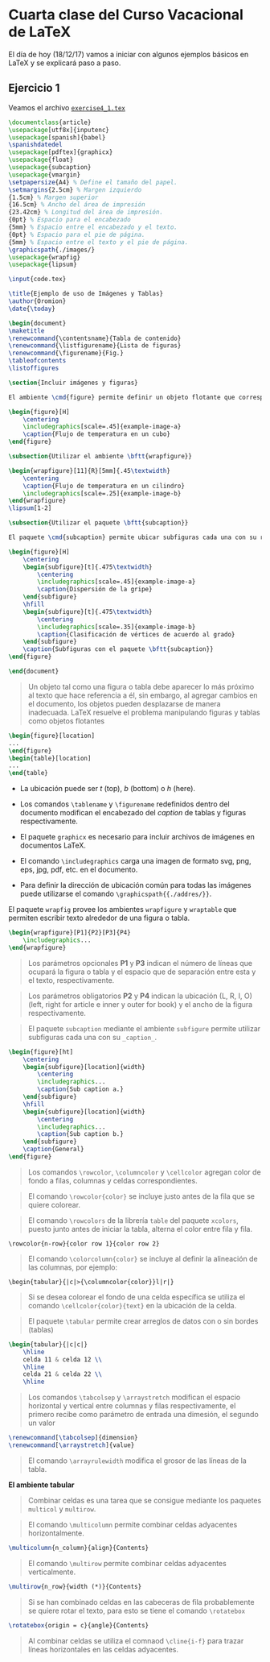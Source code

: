 # Cuarta clase del Curso Vacacional de LaTeX #
El día de hoy (18/12/17) vamos a iniciar con algunos ejemplos básicos en LaTeX y se explicará paso a paso.

## Ejercicio 1 ##

Veamos el archivo [`exercise4_1.tex`](https://github.com/carlosal1015/Curso-de-LaTeX/blob/master/Curso%20Vacacional%20B%C3%A1sico/Clases/Clase%202/exercise4_1.tex)

```tex
\documentclass{article}
\usepackage[utf8x]{inputenc}
\usepackage[spanish]{babel}
\spanishdatedel
\usepackage[pdftex]{graphicx}
\usepackage{float}
\usepackage{subcaption}
\usepackage{vmargin}
\setpapersize{A4} % Define el tamaño del papel.
\setmargins{2.5cm} % Margen izquierdo
{1.5cm} % Margen superior
{16.5cm} % Ancho del área de impresión
{23.42cm} % Longitud del área de impresión.
{0pt} % Espacio para el encabezado
{5mm} % Espacio entre el encabezado y el texto.
{0pt} % Espacio para el pie de página.
{5mm} % Espacio entre el texto y el pie de página.
\graphicspath{./images/}
\usepackage{wrapfig}
\usepackage{lipsum}

\input{code.tex}

\title{Ejemplo de uso de Imágenes y Tablas}
\author{Oromion}
\date{\today}

\begin{document}
\maketitle
\renewcommand{\contentsname}{Tabla de contenido}
\renewcommand{\listfigurename}{Lista de figuras}
\renewcommand{\figurename}{Fig.}
\tableofcontents
\listoffigures

\section{Incluir imágenes y figuras}

El ambiente \cmd{figure} permite definir un objeto flotante que corresponde a imágenes.

\begin{figure}[H]
	\centering
	\includegraphics[scale=.45]{example-image-a}
	\caption{Flujo de temperatura en un cubo}
\end{figure}

\subsection{Utilizar el ambiente \bftt{wrapfigure}}

\begin{wrapfigure}[11]{R}[5mm]{.45\textwidth}
	\centering
	\caption{Flujo de temperatura en un cilindro}
	\includegraphics[scale=.25]{example-image-b}
\end{wrapfigure}
\lipsum[1-2]

\subsection{Utilizar el paquete \bftt{subcaption}}

El paquete \cmd{subcaption} permite ubicar subfiguras cada una con su respectivo caption, dentro de un solo ambiente \cmd{figure}.

\begin{figure}[H]
	\centering
	\begin{subfigure}[t]{.475\textwidth}
		\centering
		\includegraphics[scale=.45]{example-image-a}
		\caption{Dispersión de la gripe}
	\end{subfigure}
	\hfill
	\begin{subfigure}[t]{.475\textwidth}
		\centering
		\includegraphics[scale=.35]{example-image-b}
		\caption{Clasificación de vértices de acuerdo al grado}
	\end{subfigure}
	\caption{Subfiguras con el paquete \bftt{subcaption}}
\end{figure}

\end{document}
```

> Un objeto tal como una figura o tabla debe aparecer lo más próximo al texto que hace referencia a él, sin embargo, al agregar cambios en el documento, los objetos pueden desplazarse de manera inadecuada. LaTeX resuelve el problema manipulando figuras y tablas como objetos flotantes

```tex
\begin{figure}[location]
...
\end{figure}
\begin{table}[location]
...
\end{table}
```

* La ubicación puede ser _t_ (top), _b_ (bottom) o _h_ (here).

* Los comandos `\tablename` y `\figurename` redefinidos dentro del documento modifican el encabezado del _caption_ de tablas y figuras respectivamente.

* El paquete `graphicx` es necesario para incluir archivos de imágenes en documentos LaTeX.

* El comando `\includegraphics` carga una imagen de formato svg, png, eps, jpg, pdf, etc. en el documento.

* Para definir la dirección de ubicación común para todas las imágenes puede utilizarse el comando `\graphicspath{{./addres/}}`.

El paquete `wrapfig` provee los ambientes `wrapfigure` y `wraptable` que permiten escribir texto alrededor de una figura o tabla.

```tex
\begin{wrapfigure}[P1]{P2}[P3]{P4}
    \includegraphics...
\end{wrapfigure}
```

> Los parámetros opcionales **P1** y **P3** indican el número de líneas que ocupará la figura o tabla y el espacio que de separación entre esta y el texto, respectivamente.

> Los parámetros obligatorios **P2** y **P4** indican la ubicación (L, R, I, O) (left, right for article e inner y outer for book) y el ancho de la figura respectivamente.

> El paquete `subcaption` mediante el ambiente `subfigure` permite utilizar subfiguras cada una con su `_caption_`.

```tex
\begin{figure}[ht]
    \centering
    \begin{subfigure}[location]{width}
        \centering
        \includegraphics...
        \caption{Sub caption a.}
    \end{subfigure}
    \hfill
    \begin{subfigure}[location]{width}
        \centering
        \includegraphics...
        \caption{Sub caption b.}
    \end{subfigure}
    \caption{General}
\end{figure}
```

> Los comandos `\rowcolor`, `\columncolor` y `\cellcolor` agregan color de fondo a filas, columnas y celdas correspondientes.

> El comando `\rowcolor{color}` se incluye justo antes de la fila que se quiere colorear.

> El comando `\rowcolors` de la librería `table` del paquete `xcolors`, puesto junto antes de iniciar la tabla, alterna el color entre fila y fila.

`\rowcolor{n-row}{color row 1}{color row 2}`

> El comando `\colorcolumn{color}` se incluye al definir la alineación de las columnas, por ejemplo:

`\begin{tabular}{|c|>{\columncolor{color}}l|r|}`
> Si se desea colorear el fondo de una celda específica se utiliza el comando `\cellcolor{color}{text}` en la ubicación de la celda.

> El paquete `\tabular` permite crear arreglos de datos con o sin bordes (tablas)

```tex
\begin{tabular}{|c|c|}
    \hline
    celda 11 & celda 12 \\
    \hline
    celda 21 & celda 22 \\
    \hline
```

> Los comandos `\tabcolsep` y `\arraystretch` modifican el espacio horizontal y vertical entre columnas y filas respectivamente, el primero recibe como parámetro de entrada una dimesión, el segundo un valor

```tex
\renewcommand[\tabcolsep]{dimension}
\renewcommand[\arraystretch]{value}
```

> El comando `\arrayrulewidth` modifica el grosor de las líneas de la tabla.

**El ambiente tabular**

>	Combinar celdas es una tarea que se consigue mediante los paquetes `multicol` y `multirow`.

>	El comando `\multicolumn` permite combinar celdas adyacentes horizontalmente.

```tex
\multicolumn{n_column}{align}{Contents}
```

>	El comando `\multirow` permite combinar celdas adyacentes verticalmente.

```tex
\multirow{n_row}{width (*)}{Contents}
```

>	Si se han combinado celdas en las cabeceras de fila probablemente se quiere rotar el texto, para esto se tiene el comando `\rotatebox`

```tex
\rotatebox{origin = c}{angle}{Contents}
```

>	Al combinar celdas se utiliza el comnaod `\cline{i-f}` para trazar líneas horizontales en las celdas adyacentes.
